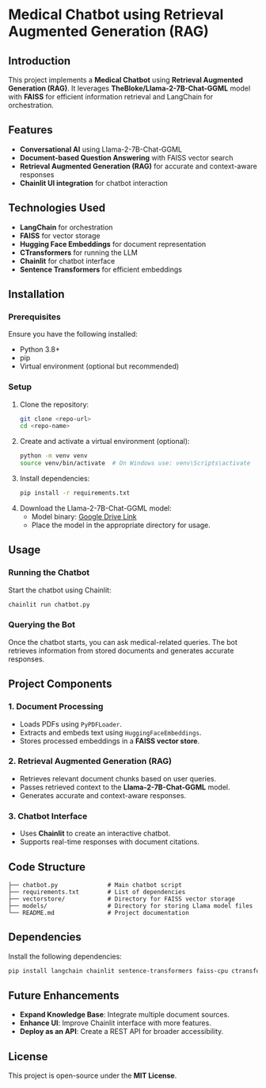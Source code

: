 # Medical Chatbot using Retrieval Augmented Generation (RAG)

## Introduction
This project implements a **Medical Chatbot** using **Retrieval Augmented Generation (RAG)**. It leverages **TheBloke/Llama-2-7B-Chat-GGML** model with **FAISS** for efficient information retrieval and LangChain for orchestration.

## Features
- **Conversational AI** using Llama-2-7B-Chat-GGML
- **Document-based Question Answering** with FAISS vector search
- **Retrieval Augmented Generation (RAG)** for accurate and context-aware responses
- **Chainlit UI integration** for chatbot interaction

## Technologies Used
- **LangChain** for orchestration
- **FAISS** for vector storage
- **Hugging Face Embeddings** for document representation
- **CTransformers** for running the LLM
- **Chainlit** for chatbot interface
- **Sentence Transformers** for efficient embeddings

## Installation
### Prerequisites
Ensure you have the following installed:
- Python 3.8+
- pip
- Virtual environment (optional but recommended)

### Setup
1. Clone the repository:
   ```bash
   git clone <repo-url>
   cd <repo-name>
   ```
2. Create and activate a virtual environment (optional):
   ```bash
   python -m venv venv
   source venv/bin/activate  # On Windows use: venv\Scripts\activate
   ```
3. Install dependencies:
   ```bash
   pip install -r requirements.txt
   ```
4. Download the Llama-2-7B-Chat-GGML model:
   - Model binary: [Google Drive Link](https://drive.google.com/file/d/14FypECy_au1jgKlGZBBOtIGMA7EVd__N/view?usp=drive_link)
   - Place the model in the appropriate directory for usage.

## Usage
### Running the Chatbot
Start the chatbot using Chainlit:
```bash
chainlit run chatbot.py
```

### Querying the Bot
Once the chatbot starts, you can ask medical-related queries. The bot retrieves information from stored documents and generates accurate responses.

## Project Components
### 1. **Document Processing**
- Loads PDFs using `PyPDFLoader`.
- Extracts and embeds text using `HuggingFaceEmbeddings`.
- Stores processed embeddings in a **FAISS vector store**.

### 2. **Retrieval Augmented Generation (RAG)**
- Retrieves relevant document chunks based on user queries.
- Passes retrieved context to the **Llama-2-7B-Chat-GGML** model.
- Generates accurate and context-aware responses.

### 3. **Chatbot Interface**
- Uses **Chainlit** to create an interactive chatbot.
- Supports real-time responses with document citations.

## Code Structure
```
├── chatbot.py              # Main chatbot script
├── requirements.txt        # List of dependencies
├── vectorstore/            # Directory for FAISS vector storage
├── models/                 # Directory for storing Llama model files
└── README.md               # Project documentation
```

## Dependencies
Install the following dependencies:
```bash
pip install langchain chainlit sentence-transformers faiss-cpu ctransformers pdf2image pypdf xformers bitsandbytes accelerate transformers
```

## Future Enhancements
- **Expand Knowledge Base**: Integrate multiple document sources.
- **Enhance UI**: Improve Chainlit interface with more features.
- **Deploy as an API**: Create a REST API for broader accessibility.

## License
This project is open-source under the **MIT License**.

